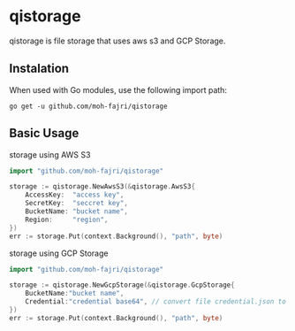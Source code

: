 # qistorage

qistorage is file storage that uses aws s3 and GCP Storage.

## Instalation

When used with Go modules, use the following import path:

```
go get -u github.com/moh-fajri/qistorage
```

## Basic Usage

storage using AWS S3
```go
import "github.com/moh-fajri/qistorage"

storage := qistorage.NewAwsS3(&qistorage.AwsS3{
    AccessKey:  "access key",
    SecretKey:  "seccret key",
    BucketName: "bucket name",
    Region:     "region",
})
err := storage.Put(context.Background(), "path", byte)
```

storage using GCP Storage
```go
import "github.com/moh-fajri/qistorage"

storage := qistorage.NewGcpStorage(&qistorage.GcpStorage{
    BucketName:"bucket name",
    Credential:"credential base64", // convert file credential.json to base64 --> https://www.base64decode.org/
})
err := storage.Put(context.Background(), "path", byte)
```
